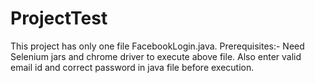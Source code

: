 # ProjectTest
This project has only one file FacebookLogin.java. 
Prerequisites:- Need Selenium jars and chrome driver to execute above file. Also enter valid email id and correct password in java file before execution.
